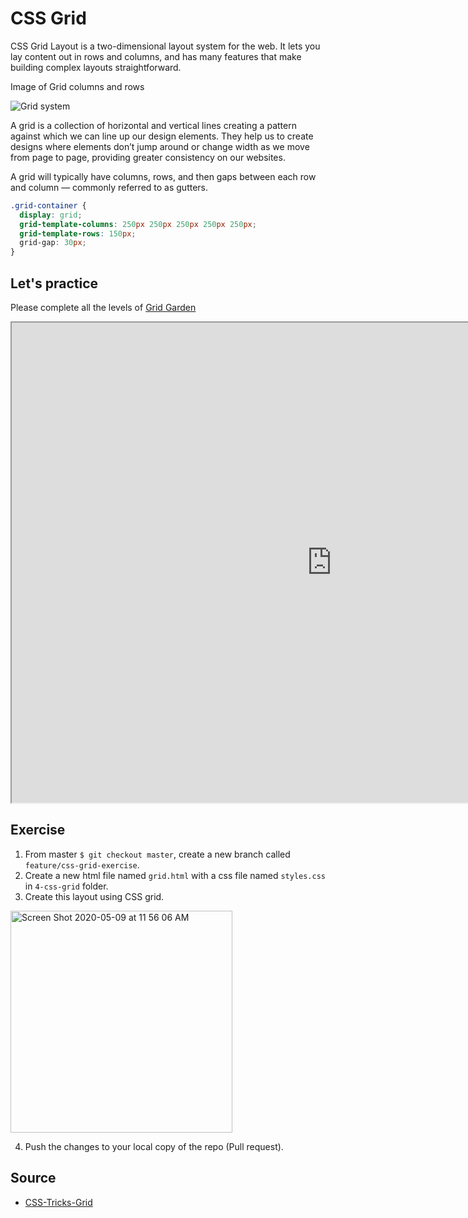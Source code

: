 # CSS Grid

CSS Grid Layout is a two-dimensional layout system for the web. It lets you lay content out in rows and columns, and has many features that make building complex layouts straightforward.

Image of Grid columns and rows

![Grid system](https://mdn.mozillademos.org/files/13899/grid.png)

A grid is a collection of horizontal and vertical lines creating a pattern against which we can line up our design elements. They help us to create designs where elements don’t jump around or change width as we move from page to page, providing greater consistency on our websites.

A grid will typically have columns, rows, and then gaps between each row and column — commonly referred to as gutters.

```css
.grid-container {
  display: grid;
  grid-template-columns: 250px 250px 250px 250px 250px;
  grid-template-rows: 150px;
  grid-gap: 30px;
}
```

## Let's practice

Please complete all the levels of [Grid Garden](https://cssgridgarden.com/)

<iframe src="https://cssgridgarden.com/" width="1024" height="768"></iframe>

## Exercise

1. From master `$ git checkout master`, create a new branch called `feature/css-grid-exercise`.
2. Create a new html file named `grid.html` with a css file named `styles.css` in `4-css-grid` folder.
3. Create this layout using CSS grid.
<img width="355" alt="Screen Shot 2020-05-09 at 11 56 06 AM" src="https://user-images.githubusercontent.com/668906/81480003-5d30a580-91ec-11ea-8a8f-7265514d31fa.png">

4. Push the changes to your local copy of the repo (Pull request).


## Source

* [CSS-Tricks-Grid](https://css-tricks.com/snippets/css/complete-guide-grid/)
